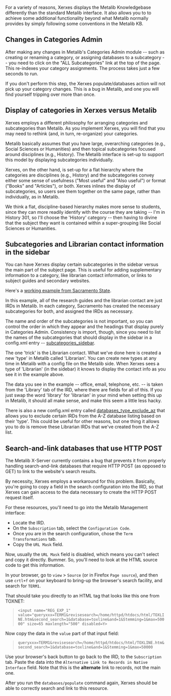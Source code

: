 For a variety of reasons, Xerxes displays the Metalib Knowledgebase differently than the standard Metalib interface.  It also allows you to to achieve some additional functionality beyond what Metalib normally provides by simply following some conventions in the Metalib KB.

## Changes in Categories Admin ##

After making any changes in Metalib's Categories Admin module -- such as creating or renaming a category, or assigning databases to a subcategory -- you need to click on the "ALL Subcategories" link at the top of the page.  This re-indexes your category assignments. The process takes just a few seconds to run.

If you don't perform this step, the Xerxes populate/databases action will not pick up your category changes. This is a bug in Metalib, and one you will find yourself tripping over more than once.

## Display of categories in Xerxes versus Metalib ##

Xerxes employs a different philosophy for arranging categories and subcategories than Metalib.  As you implement Xerxes, you will find that you may need to rethink (and, in turn, re-organize) your categories.

Metalib basically assumes that you have large, overarching categories (e.g., Social Sciences or Humanities) and then topical subcategories focused around disciplines (e.g., History).  The Metalib interface is set-up to support this model by displaying subcategories individually.

Xerxes, on the other hand, is set-up for a flat hierarchy where the categories are disciplines (e.g., History) and the subcategories convey either some sense of usefulness ("Most useful" and "Also useful") or format ("Books" and "Articles"), or both.  Xerxes inlines the display of subcategories, so users see them together on the same page, rather than individually, as in Metalib.

We think a flat, discipline-based hierarchy makes more sense to students, since they can more readily identify with the course they are taking -- I'm in History 301, so I'll choose the 'History' category -- then having to divine that the subject they want is contained within a super-grouping like Social Sciences or Humanities.

## Subcategories and Librarian contact information in the sidebar ##

You can have Xerxes display certain subcategories in the sidebar versus the main part of the subject page.  This is useful for adding supplementary information to a category, like librarian contact information, or links to subject guides and secondary websites.

Here's a [working example from Sacramento State](http://xerxes.calstate.edu/sacramento/databases/subject/nursing).

In this example, all of the research guides and the librarian contact are just IRDs in Metalib.  In each category, Sacramento has created the necessary subcategories for both, and assigned the IRDs as necessary.

The name and order of the subcategories is not important, so you can control the order in which they appear and the headings that display purely in Categories Admin.  Consistency is import, though, since you need to list the names of the subcategories that should display in the sidebar in a config.xml entry -- [subcategories\_sidebar](Configuration#subcategories_sidebar.md).

The one 'trick' is the Librarian contact.  What we've done here is created a new 'type' in Metalib called 'Librarian'.  You can create new types at any time in Metalib with a config file on  the Metalib side.  When Xerxes sees a type of 'Librarian' (in the sidebar) it knows to display the contact info as you see it in the example above.

The data you see in the example -- office, email, telephone, etc. -- is taken from the 'Library' tab of the IRD, where there are fields for all of this.  If you just swap the word 'library' for 'librarian' in your mind when setting this up in Metalib, it should all make sense, and make this seem a little less hacky.

There is also a new config.xml entry called [databases\_type\_exclude\_az](Configuration#databases_type_exclude_az.md) that allows you to exclude certain IRDs from the A-Z database listing based on their 'type'.  This could be useful for other reasons, but one thing it allows you to do is remove these Librarian IRDs that we've created from the A-Z list.


## Search-and-link databases that use HTTP POST ##

The Metalib X-Server currently contains a bug that prevents it from properly handling search-and-link databases that require HTTP POST (as opposed to GET) to link to the website's search results.

By necessity, Xerxes employs a workaround for this problem.  Basically, you're going to copy a field in the search configuration into the IRD, so that Xerxes can gain access to the data necessary to create the HTTP POST request itself.

For these resources, you'll need to go into the Metalib Management interface:

  * Locate the IRD.
  * On the `Subscription` tab, select the `Configuration Code`.
  * Once you are in the search configuration, chose the `Term Transformations` tab.
  * Copy the `URL Mask` field.

Now, usually the `URL Mask` field is disabled, which means you can't select and copy it directly.  Bummer.  So, you'll need to look at the HTML source code to get this information.

In your browser, go to `view` > `Source` (or in Firefox `Page source`), and then use `crtl+f` on your keyboard to bring-up the browser's search facility, and search for `TERM1`.

That should take you directly to an HTML tag that looks like this one from TOXNET:

> `<input name="REG_EXP_1" value="queryxxx=TERM1&revisesearch=/home/httpd/htdocs/html/TOXLINE.htm&second_search=1&database=toxline&and=1&Stemming=1&max=50000" size=65 maxlength="500" disabled=Y>`

Now copy the data in the `value` part of that input field:

> ` queryxxx=TERM1&revisesearch=/home/httpd/htdocs/html/TOXLINE.htm&second_search=1&database=toxline&and=1&Stemming=1&max=50000 `

Use your browser's back button to go back to the IRD, to the `Subscription` tab.  Paste the data into the `Alternative Link to Records in Native Interface` field.  Note that this is the **alternate** link to records, not the main one.

After you run the `databases/populate` command again, Xerxes should be able to correctly search and link to this resource.